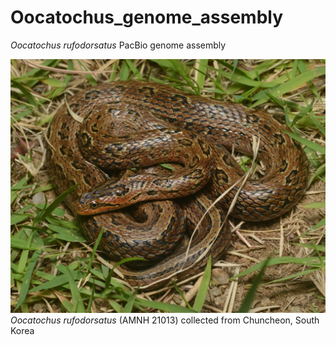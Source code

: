 # Oocatochus_genome_assembly
*Oocatochus rufodorsatus* PacBio genome assembly

![snake](etc/large.jpg)
*Oocatochus rufodorsatus* (AMNH 21013) collected from Chuncheon, South Korea